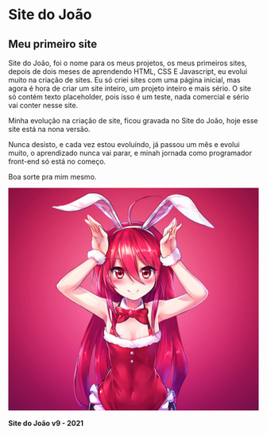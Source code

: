 # Site do João
## Meu primeiro site
Site do João, foi o nome para os meus projetos, os meus primeiros sites, depois de dois meses de aprendendo HTML, CSS E Javascript, eu evolui muito na criação de sites.
Eu só criei sites com uma página inicial, mas agora é hora de criar um site inteiro, um projeto inteiro e mais sério.
O site só contém texto placeholder, pois isso é um teste, nada comercial e sério vai conter nesse site.

Minha evolução na criação de site, ficou gravada no Site do João, hoje esse site está na nona versão.

Nunca desisto, e cada vez estou evoluíndo, já passou um mês e evolui muito, o aprendizado nunca vai parar, e minah jornada como programador front-end só está no começo.

Boa sorte pra mim mesmo.


<img src="src/Imagens/bunny-girl.jpg" alt="Anime Bunny Girl FanArt">

**Site do João v9 - 2021**
